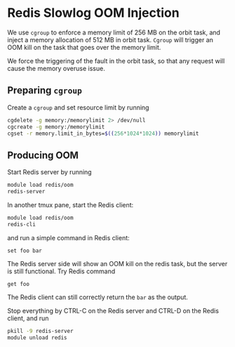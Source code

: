 # Redis Slowlog OOM Injection

We use `cgroup` to enforce a memory limit of 256 MB on the orbit task, and inject a memory allocation of 512 MB in orbit task. `Cgroup` will trigger an OOM kill on the task that goes over the memory limit.

We force the triggering of the fault in the orbit task, so that any request will cause the memory overuse issue.

## Preparing `cgroup`

Create a `cgroup` and set resource limit by running
```bash
cgdelete -g memory:/memorylimit 2> /dev/null
cgcreate -g memory:/memorylimit
cgset -r memory.limit_in_bytes=$((256*1024*1024)) memorylimit
```

## Producing OOM

Start Redis server by running

```bash
module load redis/oom
redis-server
```

In another tmux pane, start the Redis client:
```bash
module load redis/oom
redis-cli
```
and run a simple command in Redis client:
```
set foo bar
```

The Redis server side will show an OOM kill on the redis task, but the server is still functional. Try Redis command
```
get foo
```
The Redis client can still correctly return the `bar` as the output.

Stop everything by CTRL-C on the Redis server and CTRL-D on the Redis client, and run
```bash
pkill -9 redis-server
module unload redis
```
